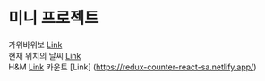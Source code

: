 # 미니 프로젝트

가위바위보 [Link](https://rock-scissors-papper-react-sa.netlify.app/)  
현재 위치의 날씨 [Link](https://rock-scissors-papper-react-sa.netlify.app/)  
H&M [Link](https://rock-scissors-papper-react-sa.netlify.app/)
카운트 [Link] (https://redux-counter-react-sa.netlify.app/)
